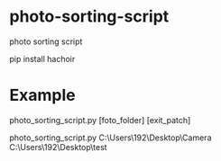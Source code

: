 # photo-sorting-script
photo sorting script

 pip install hachoir
# Example
photo_sorting_script.py [foto_folder] [exit_patch]

photo_sorting_script.py C:\Users\192\Desktop\Camera C:\Users\192\Desktop\test
